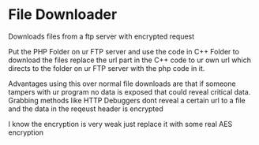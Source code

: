 # File Downloader
 Downloads files from a ftp server with encrypted request
 
 Put the PHP Folder on ur FTP server
 and use the code in C++ Folder to download the files
 replace the url part in the C++ code to ur own url which directs to the folder on ur FTP server with the php code in it.
 
 Advantages using this over normal file downloads are that if someone tampers with ur program no data is exposed that could reveal critical data.
 Grabbing methods like HTTP Debuggers dont reveal a certain url to a file and the data in the reqeust header is encrypted
 
 I know the encryption is very weak just replace it with some real AES encryption
